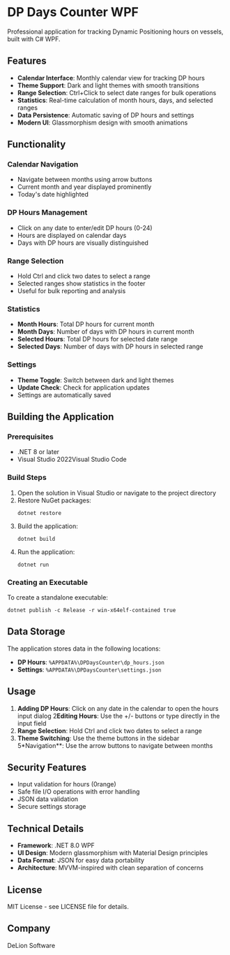 # DP Days Counter WPF

Professional application for tracking Dynamic Positioning hours on vessels, built with C# WPF.

## Features

- **Calendar Interface**: Monthly calendar view for tracking DP hours
- **Theme Support**: Dark and light themes with smooth transitions
- **Range Selection**: Ctrl+Click to select date ranges for bulk operations
- **Statistics**: Real-time calculation of month hours, days, and selected ranges
- **Data Persistence**: Automatic saving of DP hours and settings
- **Modern UI**: Glassmorphism design with smooth animations

## Functionality

### Calendar Navigation
- Navigate between months using arrow buttons
- Current month and year displayed prominently
- Today's date highlighted

### DP Hours Management
- Click on any date to enter/edit DP hours (0-24)
- Hours are displayed on calendar days
- Days with DP hours are visually distinguished

### Range Selection
- Hold Ctrl and click two dates to select a range
- Selected ranges show statistics in the footer
- Useful for bulk reporting and analysis

### Statistics
- **Month Hours**: Total DP hours for current month
- **Month Days**: Number of days with DP hours in current month
- **Selected Hours**: Total DP hours for selected date range
- **Selected Days**: Number of days with DP hours in selected range

### Settings
- **Theme Toggle**: Switch between dark and light themes
- **Update Check**: Check for application updates
- Settings are automatically saved

## Building the Application

### Prerequisites
- .NET 8 or later
- Visual Studio 2022Visual Studio Code

### Build Steps
1. Open the solution in Visual Studio or navigate to the project directory
2. Restore NuGet packages:
   ```
   dotnet restore
   ```
3. Build the application:
   ```
   dotnet build
   ```
4. Run the application:
   ```
   dotnet run
   ```

### Creating an Executable
To create a standalone executable:
```
dotnet publish -c Release -r win-x64elf-contained true
```

## Data Storage

The application stores data in the following locations:
- **DP Hours**: `%APPDATA%\DPDaysCounter\dp_hours.json`
- **Settings**: `%APPDATA%\DPDaysCounter\settings.json`

## Usage

1. **Adding DP Hours**: Click on any date in the calendar to open the hours input dialog
2**Editing Hours**: Use the +/- buttons or type directly in the input field
3. **Range Selection**: Hold Ctrl and click two dates to select a range
4. **Theme Switching**: Use the theme buttons in the sidebar
5*Navigation**: Use the arrow buttons to navigate between months

## Security Features

- Input validation for hours (0range)
- Safe file I/O operations with error handling
- JSON data validation
- Secure settings storage

## Technical Details

- **Framework**: .NET 8.0 WPF
- **UI Design**: Modern glassmorphism with Material Design principles
- **Data Format**: JSON for easy data portability
- **Architecture**: MVVM-inspired with clean separation of concerns

## License

MIT License - see LICENSE file for details.

## Company

DeLion Software 